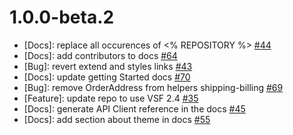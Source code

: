 # 1.0.0-beta.2

* [Docs]: replace all occurences of <% REPOSITORY %> [#44](https://github.com/vuestorefront/vendure/issues/44)
* [Docs]: add contributors to docs [#64](https://github.com/vuestorefront/vendure/issues/64)
* [Bug]: revert extend and styles links [#43](https://github.com/vuestorefront/vendure/issues/43)
* [Docs]: update getting Started docs [#70](https://github.com/vuestorefront/vendure/issues/70)
* [Bug]: remove OrderAddress from helpers shipping-billing [#69](https://github.com/vuestorefront/vendure/issues/69)
* [Feature]: update repo to use VSF 2.4 [#35](https://github.com/vuestorefront/vendure/issues/35)
* [Docs]: generate API Client reference in the docs [#45](https://github.com/vuestorefront/vendure/issues/45)
* [Docs]: add section about theme in docs [#55](https://github.com/vuestorefront/vendure/issues/55)
